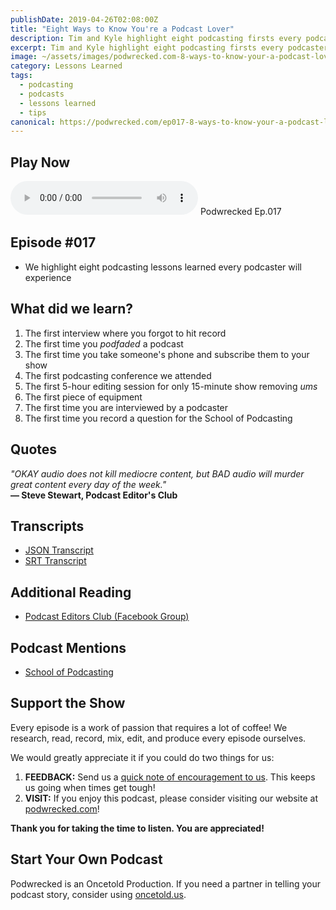 ```yaml
---
publishDate: 2019-04-26T02:08:00Z
title: "Eight Ways to Know You're a Podcast Lover"
description: Tim and Kyle highlight eight podcasting firsts every podcaster will experience along the road to becoming a podcast lover.
excerpt: Tim and Kyle highlight eight podcasting firsts every podcaster will experience along the road to becoming a podcast lover.
image: ~/assets/images/podwrecked.com-8-ways-to-know-your-a-podcast-lover-960x400.jpg
category: Lessons Learned
tags:
  - podcasting
  - podcasts
  - lessons learned
  - tips
canonical: https://podwrecked.com/ep017-8-ways-to-know-your-a-podcast-lover
---
```


## Play Now

<audio id="player" controls type="audio/mpeg" src="https://storage.googleapis.com/storage.oncetold.net/80000029/20800068/pw017-eight-ways-to-know-youre-a-podcast-lover.mp3">Your browser does not support the audio element.</audio>
Podwrecked Ep.017

## Episode #017

- We highlight eight podcasting lessons learned every podcaster will experience

## What did we learn?

1. The first interview where you forgot to hit record
2. The first time you _podfaded_ a podcast
3. The first time you take someone's phone and subscribe them to your show
4. The first podcasting conference we attended
5. The first 5-hour editing session for only 15-minute show removing _ums_
6. The first piece of equipment
7. The first time you are interviewed by a podcaster
8. The first time you record a question for the School of Podcasting

## Quotes

_"OKAY audio does not kill mediocre content, but BAD audio will murder great content every day of the week."_<br />
**― Steve Stewart, Podcast Editor's Club**

## Transcripts

- <a href="https://storage.googleapis.com/storage.oncetold.net/80000029/20800068/transcript.json" target="_blank">JSON Transcript</a>
- <a href="https://storage.googleapis.com/storage.oncetold.net/80000029/20800068/transcript.srt" target="_blank">SRT Transcript</a>

## Additional Reading

- <a href="https://www.facebook.com/groups/podcasteditors/" target="_blank">Podcast Editors Club (Facebook Group)</a>

## Podcast Mentions

- <a href="http://schoolofpodcasting.com/" target="_blank">School of Podcasting</a>

## Support the Show

Every episode is a work of passion that requires a lot of coffee! We research, read, record, mix, edit, and produce every episode ourselves.

We would greatly appreciate it if you could do two things for us:

1. **FEEDBACK:** Send us a <a href="mailto:podwrecked@gmail.com" target="_blank">quick note of encouragement to us</a>. This keeps us going when times get tough!
1. **VISIT:** If you enjoy this podcast, please consider visiting our website at <a href="https://podwrecked.com" target="_blank">podwrecked.com</a>!

**Thank you for taking the time to listen. You are appreciated!**

## Start Your Own Podcast

Podwrecked is an Oncetold Production. If you need a partner in telling your podcast story, consider using <a href="https://oncetold.us" target="_blank">oncetold.us</a>.
